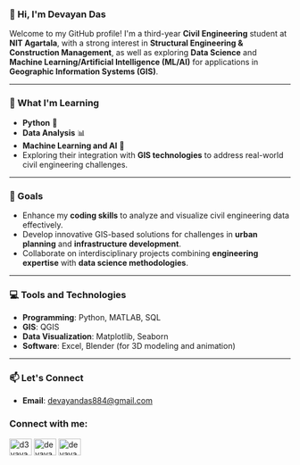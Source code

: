 
### 👋 Hi, I'm Devayan Das  

Welcome to my GitHub profile! I'm a third-year **Civil Engineering** student at **NIT Agartala**, with a strong interest in **Structural Engineering & Construction Management**, as well as exploring **Data Science** and **Machine Learning/Artificial Intelligence (ML/AI)** for applications in **Geographic Information Systems (GIS)**.  

---

### 🌱 What I'm Learning  
- **Python** 🐍  
- **Data Analysis** 📊  
- **Machine Learning and AI** 🤖  
- Exploring their integration with **GIS technologies** to address real-world civil engineering challenges.  

---
<!-- 
### 🏗️ Projects  
- **Electrokinetics in Stone Column Encased by Conductive Geotextile**  
  *Assessing the performance and soft soil response in collaboration with IIT Kanpur.*  
- **Cost Estimation for RCC and Steel in Construction**  
  *A comprehensive study on materials required for foundations, staircases, beams, and slabs.*  
-->

### 🎯 Goals  
- Enhance my **coding skills** to analyze and visualize civil engineering data effectively.  
- Develop innovative GIS-based solutions for challenges in **urban planning** and **infrastructure development**.  
- Collaborate on interdisciplinary projects combining **engineering expertise** with **data science methodologies**.  

---

### 💻 Tools and Technologies  
- **Programming**: Python, MATLAB, SQL  
- **GIS**: QGIS 
- **Data Visualization**: Matplotlib, Seaborn  
- **Software**: Excel, Blender (for 3D modeling and animation)  

---

### 📫 Let's Connect  
- **Email**: devayandas884@gmail.com

  
<h3 align="left">Connect with me:</h3>
<p align="left">
<a href="https://twitter.com/d3vayan" target="blank"><img align="center" src="https://raw.githubusercontent.com/rahuldkjain/github-profile-readme-generator/master/src/images/icons/Social/twitter.svg" alt="d3vayan" height="30" width="40" /></a>
<a href="https://linkedin.com/in/devayan-das-52211b24b" target="blank"><img align="center" src="https://raw.githubusercontent.com/rahuldkjain/github-profile-readme-generator/master/src/images/icons/Social/linked-in-alt.svg" alt="devayan-das-52211b24b" height="30" width="40" /></a>
<a href="https://kaggle.com/devayandas" target="blank"><img align="center" src="https://raw.githubusercontent.com/rahuldkjain/github-profile-readme-generator/master/src/images/icons/Social/kaggle.svg" alt="devayandas" height="30" width="40" /></a>
</p>
<!--
<h3 align="left">Languages and Tools:</h3>
<p align="left"> <a href="https://www.blender.org/" target="_blank" rel="noreferrer"> <img src="https://download.blender.org/branding/community/blender_community_badge_white.svg" alt="blender" width="40" height="40"/> </a> 
 <!--
 <a href="https://www.mathworks.com/" target="_blank" rel="noreferrer"> <img src="https://upload.wikimedia.org/wikipedia/commons/2/21/Matlab_Logo.png" alt="matlab" width="40" height="40"/> </a> <a href="https://www.mysql.com/" target="_blank" rel="noreferrer"> <img src="https://raw.githubusercontent.com/devicons/devicon/master/icons/mysql/mysql-original-wordmark.svg" alt="mysql" width="40" height="40"/> </a> <a href="https://www.postgresql.org" target="_blank" rel="noreferrer"> <img src="https://raw.githubusercontent.com/devicons/devicon/master/icons/postgresql/postgresql-original-wordmark.svg" alt="postgresql" width="40" height="40"/> </a> <a href="https://www.python.org" target="_blank" rel="noreferrer"> <img src="https://raw.githubusercontent.com/devicons/devicon/master/icons/python/python-original.svg" alt="python" width="40" height="40"/> </a> </p>

 <!--
---

Feel free to explore my repositories and share your thoughts! I'm always open to collaborations and discussions. 🚀  

--- 

Let me know if you'd like to customize this further!**devayanxr/devayanxr** is a ✨ _special_ ✨ repository because its `README.md` (this file) appears on your GitHub profile.

Here are some ideas to get you started:

- 🔭 I’m currently working on ...
- 🌱 I’m currently learning ...
- 👯 I’m looking to collaborate on ...
- 🤔 I’m looking for help with ...
- 💬 Ask me about ...
- 📫 How to reach me: ...
- 😄 Pronouns: ...
- ⚡ Fun fact: ...
-->
